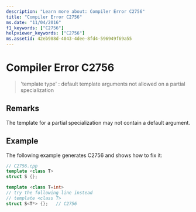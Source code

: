 ```yaml
---
description: "Learn more about: Compiler Error C2756"
title: "Compiler Error C2756"
ms.date: "11/04/2016"
f1_keywords: ["C2756"]
helpviewer_keywords: ["C2756"]
ms.assetid: 42eb988d-4043-4dee-8fd4-596949f69a55
---
```

# Compiler Error C2756

> 'template type' : default template arguments not allowed on a partial specialization

## Remarks

The template for a partial specialization may not contain a default argument.

## Example

The following example generates C2756 and shows how to fix it:

```cpp
// C2756.cpp
template <class T>
struct S {};

template <class T=int>
// try the following line instead
// template <class T>
struct S<T*> {};   // C2756
```
